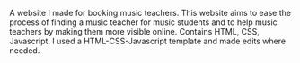 A website I made for booking music teachers. This website aims to ease the process of finding a music teacher for music students and to help music teachers by making them more visible online. Contains HTML, CSS, Javascript. I used a HTML-CSS-Javascript template and made edits where needed.
